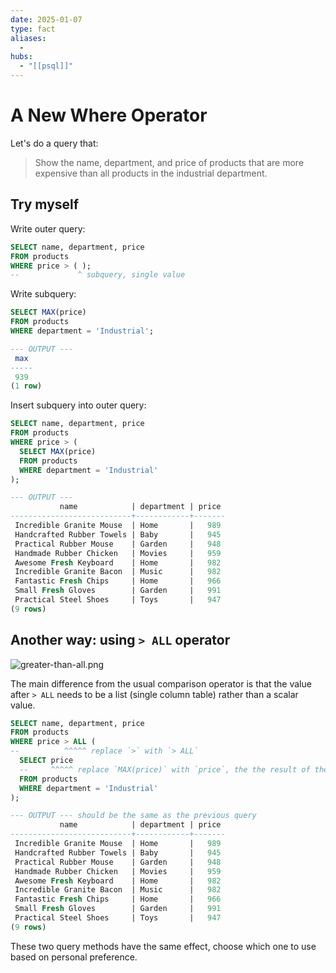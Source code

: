 ```yaml
---
date: 2025-01-07
type: fact
aliases:
  -
hubs:
  - "[[psql]]"
---
```


# A New Where Operator

Let's do a query that:

> Show the name, department, and price of products that are more expensive than all products in the industrial department.

## Try myself

Write outer query:

```sql
SELECT name, department, price
FROM products
WHERE price > ( );
--             ^ subquery, single value

```

Write subquery:

```sql
SELECT MAX(price)
FROM products
WHERE department = 'Industrial';

--- OUTPUT ---
 max 
-----
 939
(1 row)

```

Insert subquery into outer query:

```sql
SELECT name, department, price
FROM products
WHERE price > (
  SELECT MAX(price)
  FROM products
  WHERE department = 'Industrial'
);

--- OUTPUT ---
           name            | department | price 
---------------------------+------------+-------
 Incredible Granite Mouse  | Home       |   989
 Handcrafted Rubber Towels | Baby       |   945
 Practical Rubber Mouse    | Garden     |   948
 Handmade Rubber Chicken   | Movies     |   959
 Awesome Fresh Keyboard    | Home       |   982
 Incredible Granite Bacon  | Music      |   982
 Fantastic Fresh Chips     | Home       |   966
 Small Fresh Gloves        | Garden     |   991
 Practical Steel Shoes     | Toys       |   947
(9 rows)

```

## Another way: using `> ALL` operator

![greater-than-all.png](../assets/imgs/greater-than-all.png)

The main difference from the usual comparison operator is that the value after `> ALL` needs to be a list (single column table) rather than a scalar value.

```sql
SELECT name, department, price
FROM products
WHERE price > ALL (
--          ^^^^^ replace `>` with `> ALL`
  SELECT price
  --     ^^^^^ replace `MAX(price)` with `price`, the the result of the subquery is a list of prices (single column table)
  FROM products
  WHERE department = 'Industrial'
);

--- OUTPUT --- should be the same as the previous query
           name            | department | price 
---------------------------+------------+-------
 Incredible Granite Mouse  | Home       |   989
 Handcrafted Rubber Towels | Baby       |   945
 Practical Rubber Mouse    | Garden     |   948
 Handmade Rubber Chicken   | Movies     |   959
 Awesome Fresh Keyboard    | Home       |   982
 Incredible Granite Bacon  | Music      |   982
 Fantastic Fresh Chips     | Home       |   966
 Small Fresh Gloves        | Garden     |   991
 Practical Steel Shoes     | Toys       |   947
(9 rows)

```

These two query methods have the same effect, choose which one to use based on personal preference.



